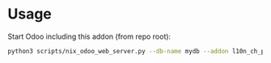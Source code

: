 # Usage

Start Odoo including this addon (from repo root):

```bash
python3 scripts/nix_odoo_web_server.py --db-name mydb --addon l10n_ch_pos
```
